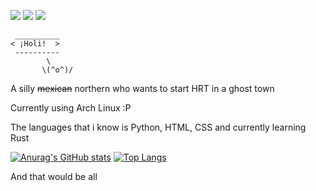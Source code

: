 <img src="https://img.shields.io/badge/Issues:-Skill-red"> <img src="https://img.shields.io/badge/Exams:-Failing-red"> <img src="https://img.shields.io/badge/Does the goverment owe me one thing:-True-green">

```
 __________
< ¡Holi!  >
 ----------
        \ 
       \(^o^)/
```
A silly ~~mexican~~ northern who wants to start HRT in a ghost town

Currently using Arch Linux :P

The languages that i know is Python, HTML, CSS and currently learning Rust 

[![Anurag's GitHub stats](https://github-readme-stats.vercel.app/api?username=Willaw-Corona)](https://github.com/anuraghazra/github-readme-stats)
[![Top Langs](https://github-readme-stats.vercel.app/api/top-langs/?username=Willaw-Corona)](https://github.com/anuraghazra/github-readme-stats)

And that would be all

